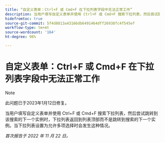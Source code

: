 ```yaml
---
title: “自定义表单：Ctrl+F 或 Cmd+F 在下拉列表字段中无法正常工作”
description: 当用户填写自定义表单并使用 Ctrl+F 或 Cmd+F 搜索下拉列表，然后尝试跳转到该搜索的下一个实例时，下拉列表返回到列表顶部而不是跳转到搜索的下一个实例。当下拉列表设置为允许多项选择时会发生这种情况。
hidefromtoc: true
source-git-commit: 5f4d8813a43166db6491464dff26938fc4f545ef
workflow-type: tm+mt
source-wordcount: '164'
ht-degree: 96%

---
```



# 自定义表单：Ctrl+F 或 Cmd+F 在下拉列表字段中无法正常工作

>[!NOTE]
>
>此问题已于2023年1月12日修复。

当用户填写自定义表单并使用 Ctrl+F 或 Cmd+F 搜索下拉列表，然后尝试跳转到该搜索的下一个实例时，下拉列表返回到列表顶部而不是跳转到搜索的下一个实例。当下拉列表设置为允许多项选择时会发生这种情况。

_首次报告于 2022 年 11 月 22 日。_

